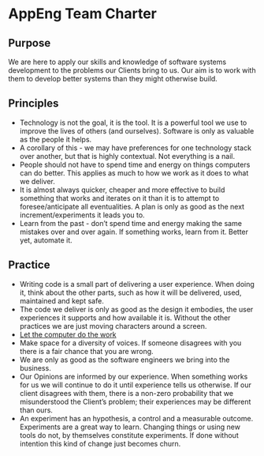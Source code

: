 # AppEng Team Charter

## Purpose

We are here to apply our skills and knowledge of software systems development to the problems our Clients bring to us. Our aim is to work with them to develop better systems than they might otherwise build.

## Principles

* Technology is not the goal, it is the tool. It is a powerful tool we use to improve the lives of others (and ourselves). Software is only as valuable as the people it helps.
* A corollary of this - we may have preferences for one technology stack over another, but that is highly contextual. Not everything is a nail.
* People should not have to spend time and energy on things computers can do better. This applies as much to how we work as it does to what we deliver.
* It is almost always quicker, cheaper and more effective to build something that works and iterates on it than it is to attempt to foresee/anticipate all eventualities. A plan is only as good as the next increment/experiments it leads you to.
* Learn from the past - don’t spend time and energy making the same mistakes over and over again. If something works, learn from it. Better yet, automate it.

## Practice

* Writing code is a small part of delivering a user experience. When doing it, think about the other parts, such as how it will be delivered, used, maintained and kept safe.
* The code we deliver is only as good as the design it embodies, the user experiences it supports and how available it is. Without the other practices we are just moving characters around a screen.
* [Let the computer do the work](https://truss.works/blog/2017/11/3/tabs-vs-spaces-a-tale-of-asking-the-wrong-questions)
* Make space for a diversity of voices. If someone disagrees with you there is a fair chance that you are wrong.
* We are only as good as the software engineers we bring into the business.
* Our Opinions are informed by our experience. When something works for us we will continue to do it until experience tells us otherwise. If our client disagrees with them, there is a non-zero probability that we misunderstood the Client’s problem; their experiences may be different than ours.
* An experiment has an hypothesis, a control and a measurable outcome. Experiments are a great way to learn. Changing things or using new tools do not, by themselves constitute experiments. If done without intention this kind of change just becomes churn.
